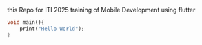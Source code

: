this Repo for ITI 2025 training of Mobile Development using flutter

```dart
void main(){
    print("Hello World");
}
```